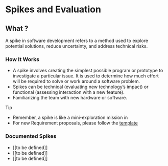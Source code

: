 # Spikes and Evaluation

## What ?

A spike in software development refers to a method used to explore potential solutions, reduce uncertainty, and address technical risks.

### How It Works

- A spike involves creating the simplest possible program or prototype to investigate a particular issue.
It is used to determine how much effort will be required to solve or work around a software problem.
- Spikes can be technical (evaluating new technology’s impact) or functional (assessing interaction with a new feature).
- Familiarizing the team with new hardware or software.

> [!TIP]
>
> - Remember, a spike is like a mini-exploration mission in
> - For new Requirement proposals, please follow the [template](SPK000-template.md)

### Documented Spikes

- [[to be defined]]
- [[to be defined]]
- [[to be defined]]
